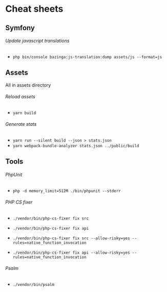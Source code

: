 # Cheat sheets

## Symfony
###### Update javascript translations
- `php bin/console bazinga:js-translation:dump assets/js --format=js`


## Assets
All in assets directory
###### Reload assets
- `yarn build`
###### Generate stats
- `yarn run --silent build --json > stats.json`
- `yarn webpack-bundle-analyzer stats.json ../public/build`


## Tools
###### PhpUnit
- `php -d memory_limit=512M ./bin/phpunit --stderr`

###### PHP CS fixer
- `./vendor/bin/php-cs-fixer fix src`
- `./vendor/bin/php-cs-fixer fix api`

- `./vendor/bin/php-cs-fixer fix src --allow-risky=yes --rules=native_function_invocation`
- `./vendor/bin/php-cs-fixer fix api --allow-risky=yes --rules=native_function_invocation`

###### Psalm
- `./vendor/bin/psalm`
